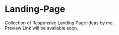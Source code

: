 # Landing-Page
Collection of Responsive Landing Page ideas by me.\
Preview Link will be available soon.
